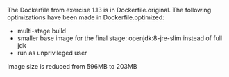 The Dockerfile from exercise 1.13 is in Dockerfile.original. The following optimizations have been made in Dockerfile.optimized:
- multi-stage build
- smaller base image for the final stage: openjdk:8-jre-slim instead of full jdk
- run as unprivileged user

Image size is reduced from 596MB to 203MB